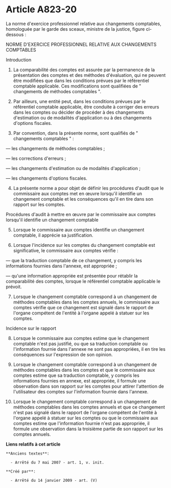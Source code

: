 # Article A823-20

La norme d'exercice professionnel relative aux changements comptables, homologuée par le garde des sceaux, ministre de la
justice, figure ci-dessous :

NORME D'EXERCICE PROFESSIONNEL RELATIVE AUX CHANGEMENTS COMPTABLES

Introduction

1. La comparabilité des comptes est assurée par la permanence de la présentation des comptes et des méthodes d'évaluation,
qui ne peuvent être modifiées que dans les conditions prévues par le référentiel comptable applicable. Ces modifications sont
qualifiées de " changements de méthodes comptables ".

2. Par ailleurs, une entité peut, dans les conditions prévues par le référentiel comptable applicable, être conduite à
corriger des erreurs dans les comptes ou décider de procéder à des changements d'estimation ou de modalités d'application ou
à des changements d'options fiscales.

3. Par convention, dans la présente norme, sont qualifiés de " changements comptables " :

― les changements de méthodes comptables ;

― les corrections d'erreurs ;

― les changements d'estimation ou de modalités d'application ;

― les changements d'options fiscales.

4. La présente norme a pour objet de définir les procédures d'audit que le commissaire aux comptes met en œuvre lorsqu'il
identifie un changement comptable et les conséquences qu'il en tire dans son rapport sur les comptes.

Procédures d'audit à mettre en œuvre par le commissaire aux comptes lorsqu'il identifie un changement comptable

5. Lorsque le commissaire aux comptes identifie un changement comptable, il apprécie sa justification.

6. Lorsque l'incidence sur les comptes du changement comptable est significative, le commissaire aux comptes vérifie :

― que la traduction comptable de ce changement, y compris les informations fournies dans l'annexe, est appropriée ;

― qu'une information appropriée est présentée pour rétablir la comparabilité des comptes, lorsque le référentiel comptable
applicable le prévoit.

7. Lorsque le changement comptable correspond à un changement de méthodes comptables dans les comptes annuels, le commissaire
aux comptes vérifie que ce changement est signalé dans le rapport de l'organe compétent de l'entité à l'organe appelé à
statuer sur les comptes.

Incidence sur le rapport

8. Lorsque le commissaire aux comptes estime que le changement comptable n'est pas justifié, ou que sa traduction comptable
ou l'information fournie dans l'annexe ne sont pas appropriées, il en tire les conséquences sur l'expression de son opinion.

9. Lorsque le changement comptable correspond à un changement de méthodes comptables dans les comptes et que le commissaire
aux comptes estime que sa traduction comptable, y compris les informations fournies en annexe, est appropriée, il formule une
observation dans son rapport sur les comptes pour attirer l'attention de l'utilisateur des comptes sur l'information fournie
dans l'annexe.

10. Lorsque le changement comptable correspond à un changement de méthodes comptables dans les comptes annuels et que ce
changement n'est pas signalé dans le rapport de l'organe compétent de l'entité à l'organe appelé à statuer sur les comptes ou
que le commissaire aux comptes estime que l'information fournie n'est pas appropriée, il formule une observation dans la
troisième partie de son rapport sur les comptes annuels.

**Liens relatifs à cet article**

	**Anciens textes**:

	  - Arrêté du 7 mai 2007 - art. 1, v. init.

	**Créé par**:

	  - Arrêté du 14 janvier 2009 - art. (V)
